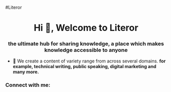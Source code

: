 #Literor
<h1 align="center">Hi 👋, Welcome to Literor</h1>
<h3 align="center">the ultimate hub for sharing knowledge, a place which makes knowledge accessible to anyone</h3>

- 🔭 We create a content of variety range from across several domains. **for example, technical writing, public speaking, digital marketing and many more.**

<h3 align="left">Connect with me:</h3>
<p align="left">
</p>
